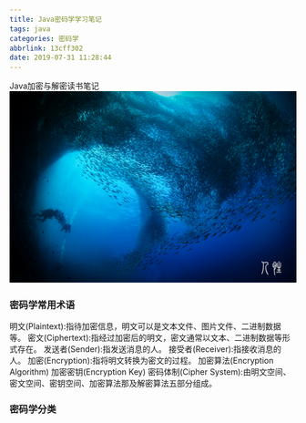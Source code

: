 ```yaml
---
title: Java密码学学习笔记
tags: java
categories: 密码学
abbrlink: 13cff302
date: 2019-07-31 11:28:44
---
```

Java加密与解密读书笔记
![](https://github.com/starstarb/clouding/raw/master/head/43844adaaa84367dde540814c14a614f.jpg)
<!--more-->
### 密码学常用术语
明文(Plaintext):指待加密信息，明文可以是文本文件、图片文件、二进制数据等。
密文(Ciphertext):指经过加密后的明文，密文通常以文本、二进制数据等形式存在。
发送者(Sender):指发送消息的人。
接受者(Receiver):指接收消息的人。
加密(Encryption):指将明文转换为密文的过程。
加密算法(Encryption Algorithm)
加密密钥(Encryption Key)
密码体制(Cipher System):由明文空间、密文空间、密钥空间、加密算法那及解密算法五部分组成。


### 密码学分类
